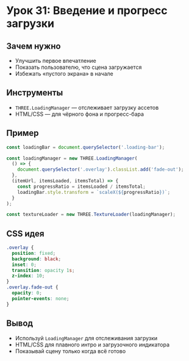 # Урок 31: Введение и прогресс загрузки

## Зачем нужно
- Улучшить первое впечатление
- Показать пользователю, что сцена загружается
- Избежать «пустого экрана» в начале

## Инструменты
- `THREE.LoadingManager` — отслеживает загрузку ассетов
- HTML/CSS — для чёрного фона и прогресс-бара

## Пример
```js
const loadingBar = document.querySelector('.loading-bar');

const loadingManager = new THREE.LoadingManager(
  () => {
    document.querySelector('.overlay').classList.add('fade-out');
  },
  (itemUrl, itemsLoaded, itemsTotal) => {
    const progressRatio = itemsLoaded / itemsTotal;
    loadingBar.style.transform = `scaleX(${progressRatio})`;
  }
);

const textureLoader = new THREE.TextureLoader(loadingManager);
```

## CSS идея
```css
.overlay {
  position: fixed;
  background: black;
  inset: 0;
  transition: opacity 1s;
  z-index: 10;
}
.overlay.fade-out {
  opacity: 0;
  pointer-events: none;
}
```

## Вывод
- Используй `LoadingManager` для отслеживания загрузки
- HTML/CSS для плавного интро и загрузочного индикатора
- Показывай сцену только когда всё готово
